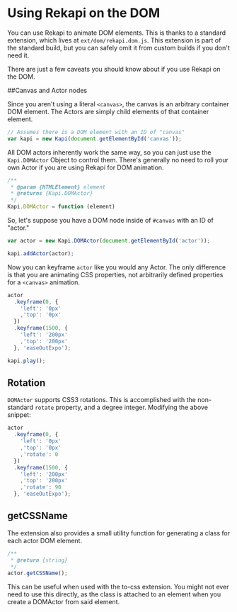 # Using Rekapi on the DOM

You can use Rekapi to animate DOM elements.  This is thanks to a standard extension, which lives at `ext/dom/rekapi.dom.js`.  This extension is part of the standard build, but you can safely omit it from custom builds if you don't need it.

There are just a few caveats you should know about if you use Rekapi on the DOM.

##Canvas and Actor nodes

Since you aren't using a literal `<canvas>`, the canvas is an arbitrary container DOM element.  The Actors are simply child elements of that container element.

````javascript
// Assumes there is a DOM element with an ID of "canvas"
var kapi = new Kapi(document.getElementById('canvas'));
````

All DOM actors inherently work the same way, so you can just use the `Kapi.DOMActor` Object to control them.  There's generally no need to roll your own Actor if you are using Rekapi for DOM animation.

````javascript
/**
 * @param {HTMLElement} element
 * @returns {Kapi.DOMActor}
 */
Kapi.DOMActor = function (element)
````

So, let's suppose you have a DOM node inside of `#canvas` with an ID of "actor."

````javascript
var actor = new Kapi.DOMActor(document.getElementById('actor'));

kapi.addActor(actor);
````

Now you can keyframe `actor` like you would any Actor.  The only difference is that you are animating CSS properties, not arbitrarily defined properties for a `<canvas>` animation.

````javascript
actor
  .keyframe(0, {
    'left': '0px'
    ,'top': '0px'
  })
  .keyframe(1500, {
    'left': '200px'
    ,'top': '200px'
  }, 'easeOutExpo');

kapi.play();
````

## Rotation

`DOMActor` supports CSS3 rotations.  This is accomplished with the non-standard `rotate` property, and a degree integer.  Modifying the above snippet:

````javascript
actor
  .keyframe(0, {
    'left': '0px'
    ,'top': '0px'
    ,'rotate': 0
  })
  .keyframe(1500, {
    'left': '200px'
    ,'top': '200px'
    ,'rotate': 90
  }, 'easeOutExpo');
````

## getCSSName

The extension also provides a small utility function for generating a class for each actor DOM element.

````javascript
/**
 * @return {string}
 */
actor.getCSSName();
````

This can be useful when used with the to-css extension.  You might not ever need to use this directly, as the class is attached to an element when you create a DOMActor from said element.
